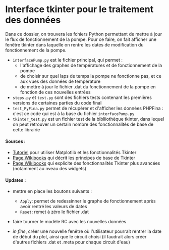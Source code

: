 
# Interface tkinter pour le traitement des données 

Dans ce dossier, on trouvera les fchiers Python permettant de mettre à jour le flux de fonctionnement de la pompe. Pour ce faire, on fait afficher une fenêtre tkinter dans laquelle on rentre les dates de modification du fonctionnement de la pompe. 
* `interfacePump.py` est le fichier principal, qui permet :
   * l'affichage des graphes de températures et de fonctionnement de la pompe 
   * de choisir sur quel laps de temps la pompe ne fonctionne pas, et ce aux vues des données de température 
   * de mettre à jour le fichier .dat du fonctionnement de la pompe en fonction de ces nouvelles entrées
* `steps.py` et `test.py` sont des fichiers tests contenant les premières versions de certaines parties du code final
* `test_PyFina.py` permet de récupérer et d'afficher les données PHPFina : c'est ce code qui est à la base du fichier `interfacePump.py`
* `tkinter_test.py` est un fichier test de la bibliiothèque tkinter, dans lequel on peut retrouver un certain nombre des fonctionnalités de base de cette librairie


#### Sources :

* [Tutoriel](https://youtu.be/Zw6M-BnAPP0) pour utiliser Matplotlib et les fonctionnalités Tkinter 
* [Page Wikibooks](https://fr.wikibooks.org/wiki/Programmation_Python/Tkinter) qui décrit les principes de base de Tkinter
* [Page Wikibooks](https://fr.wikibooks.org/wiki/Programmation_Python/Et_pour_quelques_widgets_de_plus...) qui explicite des fonctionnalités Tkinter plus avancées (notamment au nveau des widgets)


#### Updates :

* mettre en place les boutons suivants :
  * `Apply`: permet de redessinner le graphe de fonctionnement après avoir rentré les valeurs de dates
  * `Reset`: remet à zéro le fichier .dat 

* faire tourner le modèle RC avec les nouvelles données
* *in fine*, créer une nouvelle fenêtre où l'utilisateur pourrait rentrer la date de début du plot, ainsi que le circuit choisi (il faudrait alors créer d'autres fichiers .dat et .meta pour chaque circuit d'eau) 

